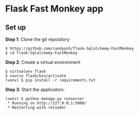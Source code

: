 Flask Fast Monkey app
================


Set up
------------
**Step 1**: Clone the git repository

    $ https://github.com/candyash/flask-Sqlalchemy-FastMonkey
    $ cd flask-Sqlalchemy-FastMonkey

**Step 2**: Create a virtual environment

    $ virtualenv flask
    $ source flask/bin/activate
    (venv) $ pip install -r requirements.txt
**Step 3**: Start the application:

    (venv) $ python manage.py runserver
     * Running on http://127.0.0.1:5000/
     * Restarting with reloader

